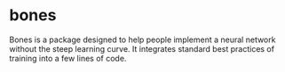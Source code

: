 # bones
Bones is a package designed to help people implement a neural network without the steep learning curve. It integrates standard best practices of training into a few lines of code.
